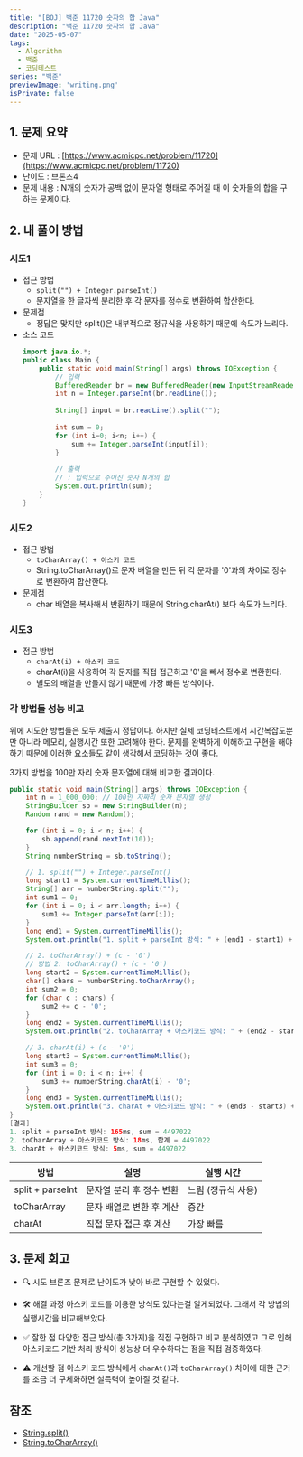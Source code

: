 ```yaml
---
title: "[BOJ] 백준 11720 숫자의 합 Java"
description: "백준 11720 숫자의 합 Java"
date: "2025-05-07"
tags:
  - Algorithm
  - 백준
  - 코딩테스트
series: "백준"
previewImage: 'writing.png'
isPrivate: false
---
```


## 1. 문제 요약
+ 문제 URL : [https://www.acmicpc.net/problem/11720](https://www.acmicpc.net/problem/11720)
+ 난이도 : 브론즈4
+ 문제 내용 : N개의 숫자가 공백 없이 문자열 형태로 주어질 때 이 숫자들의 합을 구하는 문제이다.

## 2. 내 풀이 방법

### 시도1
+ 접근 방법
    + `split("") + Integer.parseInt()`
    + 문자열을 한 글자씩 분리한 후 각 문자를 정수로 변환하여 합산한다.
+ 문제점
    + 정답은 맞지만 split()은 내부적으로 정규식을 사용하기 때문에 속도가 느리다.
+ 소스 코드
    ```java
    import java.io.*;
    public class Main {
        public static void main(String[] args) throws IOException {
            // 입력
            BufferedReader br = new BufferedReader(new InputStreamReader(System.in));
            int n = Integer.parseInt(br.readLine());
            
            String[] input = br.readLine().split("");
            
            int sum = 0;
            for (int i=0; i<n; i++) {
                sum += Integer.parseInt(input[i]);
            }
            
            // 출력
            // : 입력으로 주어진 숫자 N개의 합
            System.out.println(sum);
        }
    }
    ```
### 시도2
+ 접근 방법
    + `toCharArray() + 아스키 코드`
    + String.toCharArray()로 문자 배열을 만든 뒤 각 문자를 '0'과의 차이로 정수로 변환하여 합산한다.
+ 문제점
    + char 배열을 복사해서 반환하기 때문에 String.charAt() 보다 속도가 느리다.
### 시도3
+ 접근 방법
    + `charAt(i) + 아스키 코드`
    + charAt(i)을 사용하여 각 문자를 직접 접근하고 '0'을 빼서 정수로 변환한다.
    + 별도의 배열을 만들지 않기 때문에 가장 빠른 방식이다.


### 각 방법들 성능 비교

위에 시도한 방법들은 모두 제출시 정답이다. 하지만 실제 코딩테스트에서 시간복잡도뿐만 아니라 메모리, 실행시간 또한 고려해야 한다. 문제를 완벽하게 이해하고 구현을 해야 하기 때문에 이러한 요소들도 같이 생각해서 코딩하는 것이 좋다.

3가지 방법을 100만 자리 숫자 문자열에 대해 비교한 결과이다.
```java
public static void main(String[] args) throws IOException {
    int n = 1_000_000; // 100만 자짜리 숫자 문자열 생성
    StringBuilder sb = new StringBuilder(n);
    Random rand = new Random();

    for (int i = 0; i < n; i++) {
        sb.append(rand.nextInt(10));
    }
    String numberString = sb.toString();

    // 1. split("") + Integer.parseInt()
    long start1 = System.currentTimeMillis();
    String[] arr = numberString.split("");
    int sum1 = 0;
    for (int i = 0; i < arr.length; i++) {
        sum1 += Integer.parseInt(arr[i]);
    }
    long end1 = System.currentTimeMillis();
    System.out.println("1. split + parseInt 방식: " + (end1 - start1) + "ms, sum = " + sum1);

    // 2. toCharArray() + (c - '0')
    // 방법 2: toCharArray() + (c - '0')
    long start2 = System.currentTimeMillis();
    char[] chars = numberString.toCharArray();
    int sum2 = 0;
    for (char c : chars) {
        sum2 += c - '0';
    }
    long end2 = System.currentTimeMillis();
    System.out.println("2. toCharArray + 아스키코드 방식: " + (end2 - start2) + "ms, 합계 = " + sum2);

    // 3. charAt(i) + (c - '0')
    long start3 = System.currentTimeMillis();
    int sum3 = 0;
    for (int i = 0; i < n; i++) {
        sum3 += numberString.charAt(i) - '0';
    }
    long end3 = System.currentTimeMillis();
    System.out.println("3. charAt + 아스키코드 방식: " + (end3 - start3) + "ms, sum = " + sum3);
}
[결과]
1. split + parseInt 방식: 165ms, sum = 4497022
2. toCharArray + 아스키코드 방식: 18ms, 합계 = 4497022
3. charAt + 아스키코드 방식: 5ms, sum = 4497022
```

| 방법               | 설명             | 실행 시간       |
| ---------------- | -------------- | ----------- |
| split + parseInt | 문자열 분리 후 정수 변환 | 느림 (정규식 사용) |
| toCharArray      | 문자 배열로 변환 후 계산 | 중간          |
| charAt           | 직접 문자 접근 후 계산  | 가장 빠름       |

## 3. 문제 회고
+ 🔍 시도
브론즈 문제로 난이도가 낮아 바로 구현할 수 있었다.

+ 🛠 해결 과정
아스키 코드를 이용한 방식도 있다는걸 알게되었다. 그래서 각 방법의 실행시간을 비교해보았다.

+ ✅ 잘한 점
다양한 접근 방식(총 3가지)을 직접 구현하고 비교 분석하였고 그로 인해 아스키코드 기반 처리 방식이 성능상 더 우수하다는 점을 직접 검증하였다. 

+ ⚠ 개선할 점
아스키 코드 방식에서 `charAt()`과 `toCharArray()` 차이에 대한 근거를 조금 더 구체화하면 설득력이 높아질 것 같다.

## 참조
+ [String.split()](https://docs.oracle.com/javase/8/docs/api/java/lang/String.html#split-java.lang.String-)
+ [String.toCharArray()](https://docs.oracle.com/javase/8/docs/api/java/lang/String.html#toCharArray--)